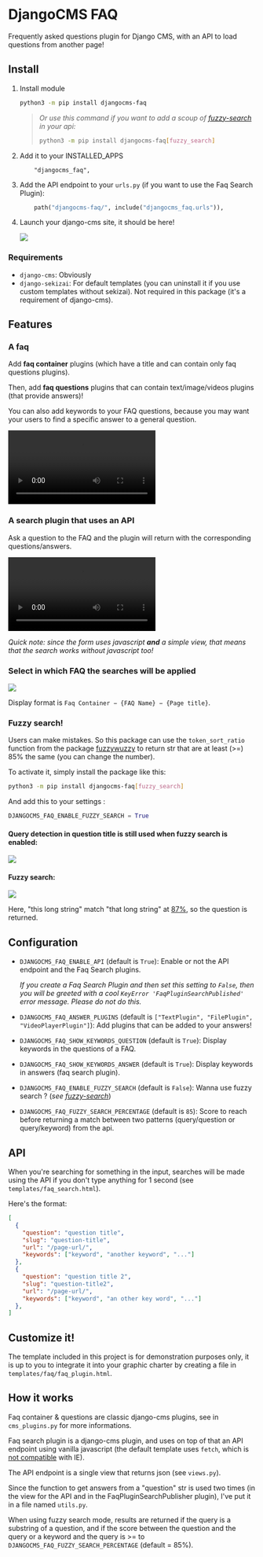 # DjangoCMS FAQ

Frequently asked questions plugin for Django CMS, with an API to load questions from another page!

## Install

1) Install module
   ```bash
   python3 -m pip install djangocms-faq
   ```
   > *Or use this command if you want to add a scoup of [fuzzy-search](#fuzzy-search) in your api:*
   > ```bash
   > python3 -m pip install djangocms-faq[fuzzy_search]
   > ```

2) Add it to your INSTALLED_APPS
   ```
       "djangocms_faq",
   ```

3) Add the API endpoint to your `urls.py` (if you want to use the Faq Search Plugin):
    ```python
        path("djangocms-faq/", include("djangocms_faq.urls")),
    ```

4) Launch your django-cms site, it should be here!

    ![](https://gitlab.com/kapt/open-source/djangocms-faq/uploads/4d774d9e28e4125db633e80234569c2e/image.png)

### Requirements

* `django-cms`: Obviously
* `django-sekizai`: For default templates (you can uninstall it if you use custom templates without sekizai). Not required in this package (it's a requirement of django-cms).

## Features

### A faq

Add **faq container** plugins (which have a title and can contain only faq questions plugins).

Then, add **faq questions** plugins that can contain text/image/videos plugins (that provide answers)!

You can also add keywords to your FAQ questions, because you may want your users to find a specific answer to a general question.

![Here's a small demo video](https://gitlab.com/kapt/open-source/djangocms-faq/uploads/c255a0763de90fd10dff72a013c2990e/create-faq-demo.webm)

### A search plugin that uses an API

Ask a question to the FAQ and the plugin will return with the corresponding questions/answers.

![Here's another small demo video](https://gitlab.com/kapt/open-source/djangocms-faq/uploads/7762aa21673c498686f5b19c3cc37a54/create-faq-search-plugin-demo.webm)

*Quick note: since the form uses javascript **and** a simple view, that means that the search works without javascript too!*

### Select in which FAQ the searches will be applied

![](https://gitlab.com/kapt/open-source/djangocms-faq/uploads/eb973135b140f8fcf7fe455aed3ffca5/image.png)

Display format is `Faq Container − {FAQ Name} − {Page title}`.

### Fuzzy search!

Users can make mistakes. So this package can use the `token_sort_ratio` function from the package [fuzzywuzzy](https://github.com/seatgeek/fuzzywuzzy#token-sort-ratio) to return str that are at least (>=) 85% the same (you can change the number).

To activate it, simply install the package like this:

```bash
python3 -m pip install djangocms-faq[fuzzy_search]
```

And add this to your settings :

```python
DJANGOCMS_FAQ_ENABLE_FUZZY_SEARCH = True
```

#### Query detection in question title is still used when fuzzy search is enabled:

![](https://gitlab.com/kapt/open-source/djangocms-faq/uploads/c4fc8952248b9f7481ec3d9a466cbe06/image.png)

#### Fuzzy search:

![](https://gitlab.com/kapt/open-source/djangocms-faq/uploads/7c8ded0983cf32ac2253430a6c229d37/image.png)

Here, "this long string" match "that long string" at [87%](https://gitlab.com/kapt/open-source/djangocms-faq/uploads/98e58ce1b212c76898927c86b0938b2e/image.png), so the question is returned.

## Configuration

* `DJANGOCMS_FAQ_ENABLE_API` (default is `True`): Enable or not the API endpoint and the Faq Search plugins.

    *If you create a Faq Search Plugin and then set this setting to `False`, then you will be greeted with a cool `KeyError 'FaqPluginSearchPublished'` error message. Please do not do this.*

* `DJANGOCMS_FAQ_ANSWER_PLUGINS` (default is `["TextPlugin", "FilePlugin", "VideoPlayerPlugin"]`): Add plugins that can be added to your answers!

* `DJANGOCMS_FAQ_SHOW_KEYWORDS_QUESTION` (default is `True`): Display keywords in the questions of a FAQ.

* `DJANGOCMS_FAQ_SHOW_KEYWORDS_ANSWER` (default is `True`): Display keywords in answers (faq search plugin).

* `DJANGOCMS_FAQ_ENABLE_FUZZY_SEARCH` (default is `False`): Wanna use fuzzy search ? (*see [fuzzy-search](#fuzzy-search)*)

* `DJANGOCMS_FAQ_FUZZY_SEARCH_PERCENTAGE` (default is `85`): Score to reach before returning a match between two patterns (query/question or query/keyword) from the api.

## API

When you're searching for something in the input, searches will be made using the API if you don't type anything for 1 second (see `templates/faq_search.html`).

Here's the format:

```json
[
  {
    "question": "question title",
    "slug": "question-title",
    "url": "/page-url/",
    "keywords": ["keyword", "another keyword", "..."]
  },
  {
    "question": "question title 2",
    "slug": "question-title2",
    "url": "/page-url/",
    "keywords": ["keyword", "an other key word", "..."]
  },
]
```

## Customize it!

The template included in this project is for demonstration purposes only, it is up to you to integrate it into your graphic charter by creating a file in `templates/faq/faq_plugin.html`.

## How it works

Faq container & questions are classic django-cms plugins, see in `cms_plugins.py` for more informations.

Faq search plugin is a django-cms plugin, and uses on top of that an API endpoint using vanilla javascript (the default template uses `fetch`, which is [not compatible](https://caniuse.com/fetch) with IE).

The API endpoint is a single view that returns json (see `views.py`).

Since the function to get answers from a "question" str is used two times (in the view for the API and in the FaqPluginSearchPublisher plugin), I've put it in a file named `utils.py`.

When using fuzzy search mode, results are returned if the query is a substring of a question, and if the score between the question and the query or a keyword and the query is >= to `DJANGOCMS_FAQ_FUZZY_SEARCH_PERCENTAGE` (default = 85%).
